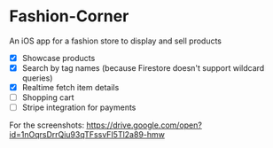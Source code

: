 # Fashion-Corner
An iOS app for a fashion store to display and sell products

- [x] Showcase products
- [x] Search by tag names (because Firestore doesn't support wildcard queries)
- [x] Realtime fetch item details
- [ ] Shopping cart
- [ ] Stripe integration for payments 

For the screenshots: https://drive.google.com/open?id=1nOqrsDrrQiu93qTFssvFI5Tl2a89-hmw